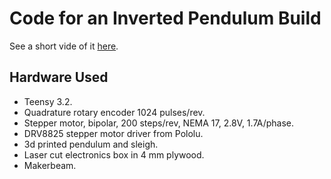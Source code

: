 
# Code for an Inverted Pendulum Build #

See a short vide of it [here](https://youtu.be/OBcsSwayEsc).

## Hardware Used ##

* Teensy 3.2.
* Quadrature rotary encoder 1024 pulses/rev.
* Stepper motor, bipolar, 200 steps/rev, NEMA 17, 2.8V, 1.7A/phase.
* DRV8825 stepper motor driver from Pololu.
* 3d printed pendulum and sleigh.
* Laser cut electronics box in 4 mm plywood.
* Makerbeam.
